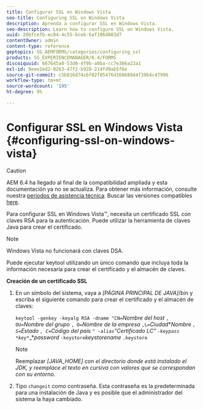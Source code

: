 ```yaml
---
title: Configurar SSL en Windows Vista
seo-title: Configuring SSL on Windows Vista
description: Aprenda a configurar SSL en Windows Vista.
seo-description: Learn how to configure SSL on Windows Vista.
uuid: 20bfcefb-ec84-4c55-bceb-6af106d883d7
contentOwner: admin
content-type: reference
geptopics: SG_AEMFORMS/categories/configuring_ssl
products: SG_EXPERIENCEMANAGER/6.4/FORMS
discoiquuid: 667645a0-53d0-4f9b-a0ba-cc7e366a23a1
exl-id: 8eee2ed2-8263-47f2-b928-214fd9ab5f6e
source-git-commit: c5b816d74c6f02f85476d16868844f39b4c47996
workflow-type: tm+mt
source-wordcount: '195'
ht-degree: 9%

---
```


# Configurar SSL en Windows Vista {#configuring-ssl-on-windows-vista}

>[!CAUTION]
>
>AEM 6.4 ha llegado al final de la compatibilidad ampliada y esta documentación ya no se actualiza. Para obtener más información, consulte nuestra [períodos de asistencia técnica](https://helpx.adobe.com/es/support/programs/eol-matrix.html). Buscar las versiones compatibles [here](https://experienceleague.adobe.com/docs/).

Para configurar SSL en Windows Vista™, necesita un certificado SSL con claves RSA para la autenticación. Puede utilizar la herramienta de claves Java para crear el certificado.

>[!NOTE]
>
>Windows Vista no funcionará con claves DSA.

Puede ejecutar keytool utilizando un único comando que incluya toda la información necesaria para crear el certificado y el almacén de claves.

**Creación de un certificado SSL**

1. En un símbolo del sistema, vaya a *[PÁGINA PRINCIPAL DE JAVA]*/bin y escriba el siguiente comando para crear el certificado y el almacén de claves:

   `keytool -genkey -keyalg RSA -dname "CN=`*Nombre del host* `, OU=`*Nombre del grupo* `, O=`*Nombre de la empresa* `,L=`*Ciudad******Nombre* `, S=`*Estado* `, C=`*Código del país* `" -alias`*&quot;Certificado LC&quot;* `-keypass` `*key*`*_**password* `-keystore`*keystorename* `.keystore`

   >[!NOTE]
   >
   >Reemplazar *[JAVA_HOME] con el directorio donde está instalado el JDK, y reemplace el texto en cursiva con valores que se correspondan con su entorno.*

1. Tipo `changeit` como contraseña. Esta contraseña es la predeterminada para una instalación de Java y es posible que el administrador del sistema la haya cambiado.
